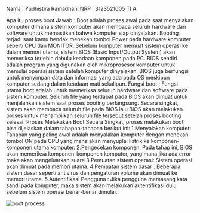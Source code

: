 Nama : Yudhistira Ramadhani NRP : 3123521005 TI A

Apa itu proses boot Jawab : Boot adalah proses awal pada saat menyalakan komputer dimana sistem komputer akan membaca seluruh hardware dan software untuk memastikan bahwa komputer siap dinyalakan. Booting terjadi saat kamu hendak menekan tombol Power pada hardware komputer seperti CPU dan MONITOR. Sebelum komputer memuat sistem operasi ke dalam memori utama, sistem BIOS (Basic Input/Output System) akan memeriksa terlebih dahulu keadaan komponen pada PC. BIOS sendiri adalah program yang digunakan oleh mikroprosesor komputer untuk memulai operasi sistem setelah komputer dinyalakan. BIOS juga berfungsi untuk menyimpan data dan informasi yang ada pada OS meskipun komputer sedang dalam keadaan mati sekalipun. Fungsi boot : Fungsi utama boot adalah untuk memeriksa seluruh hardware dan software pada sistem komputer. Seluruh file yang terdapat pada BIOS akan dimuat untuk menjalankan sistem saat proses booting berlangsung. Secara singkat, sistem akan membaca seluruh file pada BIOS lalu BIOS akan melakukan proses untuk menampilkan seluruh file tersebut setelah proses booting selesai.
Proses Melakukan Boot Secara Singkat, proses melakukan boot bisa dijelaskan dalam tahapan-tahapan berikut ini: 1.Menyalakan komputer: Tahapan yang paling awal adalah menyalakan komputer dengan menekan tombol ON pada CPU yang mana akan menyuplai listrik ke komponen-komponen utama komputer. 2.Pengecekan komponen: Pada tahap ini, BIOS akan memeriksa komponen-komponen komputer, yang mana jika ada error maka akan mengeluarkan suara 3.Pemuatan sistem operasi: Sistem operasi akan dimuat pada memori utama. 4.Pemuatan sistem dasar : Beberapa sistem dasar seperti antivirus dan pengaturan volume akan dimuat ke memori utama. 5.Autentifikasi Pengguna : Jika pengguna memasang kata sandi pada komputer, maka sistem akan melakukan autentifikasi dulu sebelum sistem operasi benar-benar dimulai.

![boot process](https://github.com/YudhistiraRamadhani/SysOp24-3123521005/assets/154694700/788b053f-23d2-4303-b1fe-5d80598403ac)
